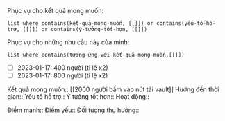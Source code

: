 Phục vụ cho kết quả mong muốn:
```dataview
list where contains(kết-quả-mong-muốn, [[]]) or contains(yếu-tố-hỗ-trợ, [[]]) or contains(ý-tưởng-tốt-hơn, [[]]) 
```
Phục vụ cho những nhu cầu này của mình:
```dataview
list where contains(tương-ứng-với-kết-quả-mong-muốn,[[]])
```
- [ ] 2023-01-17: 400 người (tỉ lệ x2) 
- [ ] 2023-01-17: 800 người (tỉ lệ x2) 

Kết quả mong muốn:: [[2000 người bấm vào nút tải vault]]
Hướng đến thời gian::
Yếu tố hỗ trợ::
Ý tưởng tốt hơn::
Hoạt động::

Điểm mạnh::
Điểm yếu::
Đối tượng thụ hưởng::
